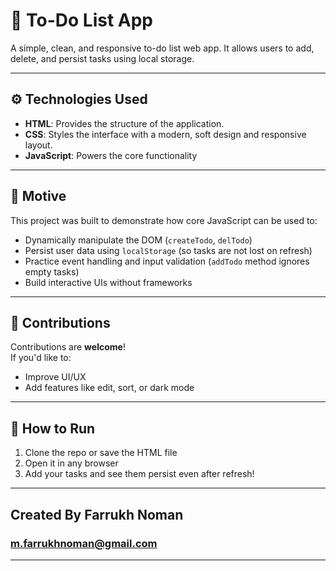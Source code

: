 # 📝 To-Do List App

A simple, clean, and responsive to-do list web app. It allows users to add, delete, and persist tasks using local storage.

---

## ⚙️ Technologies Used

- **HTML**: Provides the structure of the application.
- **CSS**: Styles the interface with a modern, soft design and responsive layout.
- **JavaScript**: Powers the core functionality 

---

## 🎯 Motive

This project was built to demonstrate how core JavaScript can be used to:
- Dynamically manipulate the DOM (`createTodo`, `delTodo`)
- Persist user data using `localStorage` (so tasks are not lost on refresh)
- Practice event handling and input validation (`addTodo` method ignores empty tasks)
- Build interactive UIs without frameworks

---

## 🤝 Contributions

Contributions are **welcome**!  
If you'd like to:
- Improve UI/UX
- Add features like edit, sort, or dark mode

---

## 🚀 How to Run

1. Clone the repo or save the HTML file
2. Open it in any browser
3. Add your tasks and see them persist even after refresh!

---

## Created By Farrukh Noman 
### m.farrukhnoman@gmail.com
---
